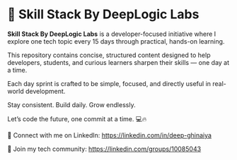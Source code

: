# 🚀 Skill Stack By DeepLogic Labs

**Skill Stack By DeepLogic Labs** is a developer-focused initiative where I explore one tech topic every 15 days through practical, hands-on learning.

This repository contains concise, structured content designed to help developers, students, and curious learners sharpen their skills — one day at a time.

Each day sprint is crafted to be simple, focused, and directly useful in real-world development.

Stay consistent. Build daily. Grow endlessly.

Let’s code the future, one commit at a time. 💻🔥

🔗 Connect with me on LinkedIn: https://linkedin.com/in/deep-ghinaiya

👥 Join my tech community: https://linkedin.com/groups/10085043
